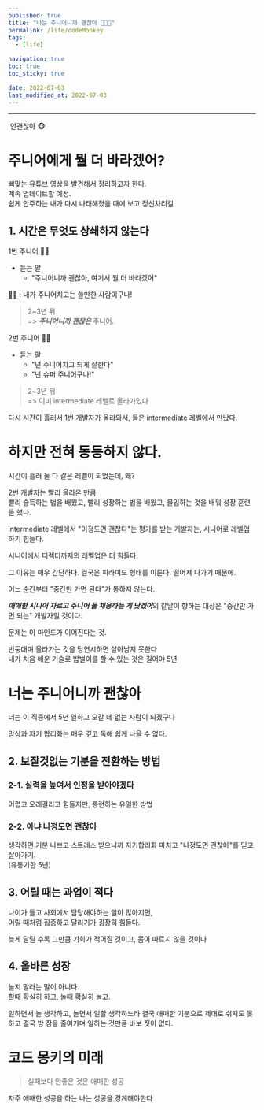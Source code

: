 ```yaml
---
published: true
title: "나는 주니어니까 괜찮아 👧🏻🍼"
permalink: /life/codeMonkey
tags:
  - [life]

navigation: true
toc: true
toc_sticky: true

date: 2022-07-03
last_modified_at: 2022-07-03
---
```

****
![]()
안괜찮아 🐵 <br/>

# 주니어에게 뭘 더 바라겠어?

<a href="https://www.youtube.com/watch?v=xrtrSdybVmE&list=WL&index=12">뼈맞는 유튜브 영상</a>을 발견해서 정리하고자 한다. <br/>
계속 업데이트할 예정. <br/>
쉽게 안주하는 내가 다시 나태해졌을 때에 보고 정신차리길

## 1. 시간은 무엇도 상쇄하지 않는다

1번 주니어 👧🏻 <br/>

- 듣는 말
  - "주니어니까 괜찮아, 여기서 뭘 더 바라겠어" <br/>

👧🏻 : 내가 주니어치고는 쓸만한 사람이구나!<br/>

> 2~3년 뒤 <br/>
=> ***주니어니까 괜찮은*** 주니어. <br/>


2번 주니어 👧🏻 <br/>

- 듣는 말
  - "넌 주니어치고 되게 잘한다" <br/>
  - "넌 슈퍼 주니어구나!" <br/>

> 2~3년 뒤 <br/>
=> 이미 intermediate 레벨로 올라가있다 <br/>


다시 시간이 흘러서 1번 개발자가 올라와서, 둘은 intermediate  레벨에서 만났다. <br/>

# 하지만 전혀 동등하지 않다. <br/>

시간이 흘러 둘 다 같은 레벨이 되었는데, 왜? <br/>

2번 개발자는 빨리 올라온 만큼 <br/>
빨리 습득하는 법을 배웠고, 빨리 성장하는 법을 배웠고,
몰입하는 것을 배워 성장 훈련을 했다. <br/>

intermediate 레벨에서 "이정도면 괜찮다"는 평가를 받는 개발자는, 시니어로 레벨업하기 힘들다. <br/>

시니어에서 디렉터까지의 레벨업은 더 힘들다. <br/>

그 이유는 매우 간단하다.
결국은 피라미드 형태를 이룬다.
떨어져 나가기 때문에.

어느 순간부터 "중간만 가면 된다"가 통하지 않는다. <br/>

***애매한 시니어 자르고 주니어 둘 채용하는 게 낫겠어***의 칼날이 향하는 대상은 "중간만 가면 되는" 개발자일 것이다. <br/>

문제는 이 마인드가 이어진다는 것. <br/>

빈둥대며 올라가는 것을 당연시하면 살아남지 못한다 <br/>
내가 처음 배운 기술로 밥벌이를 할 수 있는 것은 길어야 5년 <br/>


# 너는 주니어니까 괜찮아

너는 이 직종에서 5년 일하고 오갈 데 없는 사람이 되겠구나 <br/>

망상과 자기 합리화는 매우 깊고 독해 쉽게 나올 수 없다. <br/>

## 2. 보잘것없는 기분을 전환하는 방법


### 2-1. 실력을 높여서 인정을 받아야겠다

어렵고 오래걸리고 힘들지만, 롱런하는 유일한 방법


### 2-2. 아냐 나정도면 괜찮아

생각하면 기분 나쁘고 스트레스 받으니까
자기합리화 마치고 "나정도면 괜찮아"를 믿고 살아가기. <br/>
(유통기한 5년)


## 3. 어릴 때는 과업이 적다


나이가 들고 사회에서 담당해야하는 일이 많아지면, <br/>
어릴 때처럼 집중하고 달리기가 굉장히 힘들다. <br/>

늦게 달릴 수록 그만큼 기회가 적어질 것이고, 몸이 따르지 않을 것이다 <br/>

## 4. 올바른 성장

놀지 말라는 말이 아니다. <br/>
할때 확실히 하고, 놀때 확실히 놀고. <br/>

일하면서 놀 생각하고, 놀면서 일할 생각하느라 결국 애매한 기분으로 제대로 쉬지도 못하고 결국 밤 잠을 줄여가며 일하는 것만큼 바보 짓이 없다. <br/>



# 코드 몽키의 미래



> 실패보다 안좋은 것은 애매한 성공 <br/>

자주 애매한 성공을 하는 나는 성공을 경계해야한다


